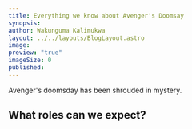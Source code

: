```yaml
---
title: Everything we know about Avenger's Doomsay
synopsis: 
author: Wakunguma Kalimukwa
layout: ../../layouts/BlogLayout.astro
image: 
preview: "true"
imageSize: 0
published:
---
```

Avenger's doomsday has been shrouded in mystery. 

## What roles can we expect?
